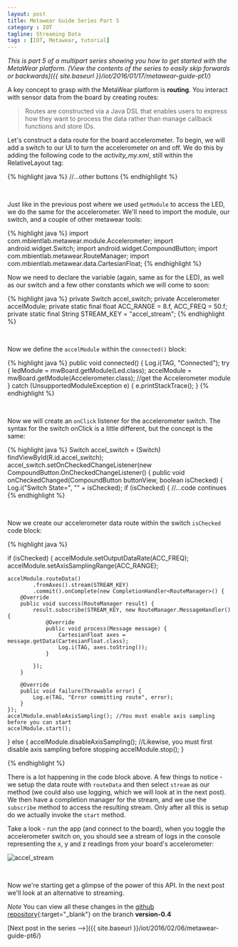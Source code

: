 ```yaml
---
layout: post
title: Metawear Guide Series Part 5
category : IOT
tagline: Streaming Data
tags : [IOT, Metawear, tutorial]
---
```


*This is part 5 of a multipart series showing you how to get started with the MetaWear platform. [View the contents of the series to easily skip forwards or backwards]({{ site.baseurl }}/iot/2016/01/17/metawear-guide-pt1/)*

A key concept to grasp with the MetaWear platform is **routing**. You interact with sensor data from the board by creating routes:

>Routes are constructed via a Java DSL that enables users to express how they want to process the data rather than manage callback functions and store IDs.

Let's construct a data route for the board accelerometer. To begin, we will add a switch to our UI to turn the accelerometer on and off. We do this by adding the following code to the *activity_my.xml*, still within the RelativeLayout tag:

{% highlight java %}
//...other buttons
<Switch
        android:layout_width="wrap_content"
        android:layout_height="wrap_content"
        android:text="Toggle Accelerometer"
        android:id="@+id/accel_switch"
        android:layout_below="@+id/led_off"
        android:layout_centerHorizontal="true"
        android:layout_marginTop="66dp" />
{% endhighlight %}

<br>



Just like in the previous post where we used `getModule` to access the LED, we do the same for the accelerometer. We'll need to import the module, our switch, and a couple of other metawear tools:

{% highlight java %}
import com.mbientlab.metawear.module.Accelerometer;
import android.widget.Switch;
import android.widget.CompoundButton;
import com.mbientlab.metawear.RouteManager;
import com.mbientlab.metawear.data.CartesianFloat;
{% endhighlight %}

Now we need to declare the variable (again, same as for the LED), as well as our switch and a few other constants which we will come to soon:

{% highlight java %}
private Switch accel_switch;
private Accelerometer accelModule;
private static final float ACC_RANGE = 8.f, ACC_FREQ = 50.f;
private static final String STREAM_KEY = "accel_stream";
{% endhighlight %}

<br>

Now we define the `accelModule` within the `connected()` block:

{% highlight java %}
public void connected() {
            Log.i(TAG, "Connected");
            try {
                ledModule = mwBoard.getModule(Led.class);
                accelModule = mwBoard.getModule(Accelerometer.class); //get the Accelerometer module
            } catch (UnsupportedModuleException e) {
                e.printStackTrace();
            }
{% endhighlight %}

<br>

Now we will create an `onClick` listener for the accelerometer switch. The syntax for the switch onClick is a little different, but the concept is the same:

{% highlight java %}
Switch accel_switch = (Switch) findViewById(R.id.accel_switch);
            accel_switch.setOnCheckedChangeListener(new CompoundButton.OnCheckedChangeListener() {
                public void onCheckedChanged(CompoundButton buttonView, boolean isChecked) {
                    Log.i("Switch State=", "" + isChecked);
                    if (isChecked) {
                    	//...code continues
{% endhighlight %}

<br>


Now we create our accelerometer data route within the switch `isChecked` code block:

{% highlight java %}

if (isChecked) {
    accelModule.setOutputDataRate(ACC_FREQ);
    accelModule.setAxisSamplingRange(ACC_RANGE);

    accelModule.routeData()
            .fromAxes().stream(STREAM_KEY)
            .commit().onComplete(new CompletionHandler<RouteManager>() {
        @Override
        public void success(RouteManager result) {
            result.subscribe(STREAM_KEY, new RouteManager.MessageHandler() {
                @Override
                public void process(Message message) {
                    CartesianFloat axes = message.getData(CartesianFloat.class);
                    Log.i(TAG, axes.toString());
                }

            });
        }

        @Override
        public void failure(Throwable error) {
            Log.e(TAG, "Error committing route", error);
        }
    });
    accelModule.enableAxisSampling(); //You must enable axis sampling before you can start
    accelModule.start();
} else {
    accelModule.disableAxisSampling(); //Likewise, you must first disable axis sampling before stopping
    accelModule.stop();
}

{% endhighlight %}

There is a lot happening in the code block above. A few things to notice - we setup the data route with `routeData` and then select `stream` as our method (we could also use logging, which we will look at in the next post). We then have a completion manager for the stream, and we use the `subscribe` method to access the resulting stream. Only after all this is setup do we actually invoke the `start` method.

Take a look - run the app (and connect to the board), when you toggle the accelerometer switch on, you should see a stream of logs in the console representing the x, y and z readings from your board's accelerometer:

![accel_stream]({{site.baseurl}}/assets/images/metawear/metawear_ss_13.jpg)

<br>

Now we're starting get a glimpse of the power of this API. In the next post we'll look at an alternative to streaming.

*Note* You can view all these changes in the [github repository](https://github.com/ChristopherGS/MetaWearGuide/tree/version-0.4){:target="_blank"} on the branch **version-0.4**

[Next post in the series -->]({{ site.baseurl }}/iot/2016/02/06/metawear-guide-pt6/)



